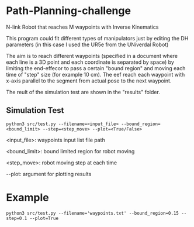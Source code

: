 # Path-Planning-challenge
N-link Robot that reaches M waypoints with Inverse Kinematics

This program could fit different types of manipulators just by editing the DH parameters (in this case I used the UR5e from the UNiverdal Robot)

The aim is to reach different waypoints (specified in a document where each line is a 3D point and each coordinate is separated by space) by limiting the end-effecor to pass a certain "bound region" and moving each time of "step" size (for example 10 cm). The eef reach each waypoint with x-axis parallel to the segment from actual pose to the next waypoint.

The reult of the simulation test are shown in the "results" folder.


## Simulation Test

    python3 src/test.py --filename=<input_file> --bound_region=<bound_limit> --step=<step_move> --plot=<True/False>
    
<input_file>:       waypoints input list file path

<bound_limit>:      bound limited region for robot moving 

<step_move>:        robot moving step at each time

--plot:             argument for plotting results

# Example

    python3 src/test.py --filename='waypoints.txt' --bound_region=0.15 --step=0.1 --plot=True

    


